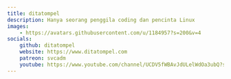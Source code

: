 ```yaml
---
title: ditatompel
description: Hanya seorang penggila coding dan pencinta Linux
images:
    - https://avatars.githubusercontent.com/u/1184957?s=200&v=4
socials:
    github: ditatompel
    website: https://www.ditatompel.com
    patreon: svcadm
    youtube: https://www.youtube.com/channel/UCDV5fWBAvJdULelWdOa3ubQ?sub_confirmation=1
---
```

